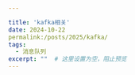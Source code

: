 ```yaml
---

title: 'kafka相关'
date: 2024-10-22
permalink:/posts/2025/kafka/
tags:
  - 消息队列
excerpt: ""  # 这里设置为空，阻止预览
---
```




